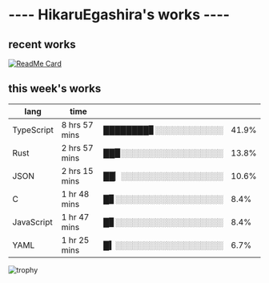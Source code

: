 # ---- HikaruEgashira's works ----

## recent works

[![ReadMe Card](https://github-readme-stats.vercel.app/api/pin/?username=twin-te&repo=twinte-front)](https://github.com/twin-te/twinte-front)

## this week's works

| lang        | time           |                       |        |
| ----------- | -------------- | --------------------- | ------ |
| TypeScript  | 8 hrs 57 mins  | ████████▊░░░░░░░░░░░░ |  41.9% |
| Rust        | 2 hrs 57 mins  | ██▉░░░░░░░░░░░░░░░░░░ |  13.8% |
| JSON        | 2 hrs 15 mins  | ██▏░░░░░░░░░░░░░░░░░░ |  10.6% |
| C           | 1 hr 48 mins   | █▊░░░░░░░░░░░░░░░░░░░ |   8.4% |
| JavaScript  | 1 hr 47 mins   | █▊░░░░░░░░░░░░░░░░░░░ |   8.4% |
| YAML        | 1 hr 25 mins   | █▍░░░░░░░░░░░░░░░░░░░ |   6.7% |

![trophy](https://github-profile-trophy.vercel.app/?username=HikaruEgashira&theme=flat)
